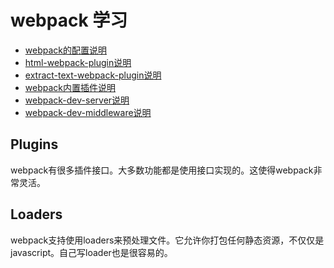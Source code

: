 # webpack 学习

* [webpack的配置说明](./webpack.config.md)
* [html-webpack-plugin说明](./html-webpack-plugin.md)
* [extract-text-webpack-plugin说明](./extract-text-webpack-plugin.md)
* [webpack内置插件说明](./webpack-inline-plugin.md)
* [webpack-dev-server说明](./webpack-dev-server.md)
* [webpack-dev-middleware说明](./webpack-dev-middleware.md)

## Plugins

webpack有很多插件接口。大多数功能都是使用接口实现的。这使得webpack非常灵活。

## Loaders

webpack支持使用loaders来预处理文件。它允许你打包任何静态资源，不仅仅是javascript。自己写loader也是很容易的。